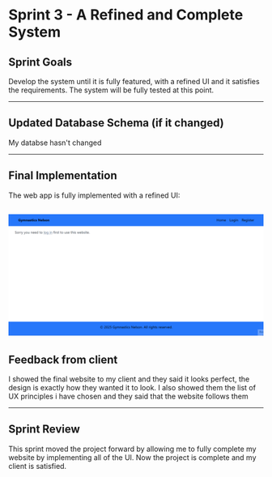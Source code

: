 # Sprint 3 - A Refined and Complete System


## Sprint Goals

Develop the system until it is fully featured, with a refined UI and it satisfies the requirements. The system will be fully tested at this point.


---

## Updated Database Schema (if it changed)

My databse hasn't changed




---

## Final Implementation

The web app is fully implemented with a refined UI:

![Website UI](screenshots/website-UI.gif)
---

## Feedback from client

I showed the final website to my client and they said it looks perfect, the design is exactly how they wanted it to look. I also showed them the list of UX principles i have chosen and they said that the website follows them


---

## Sprint Review

This sprint moved the project forward by allowing me to fully complete my website by implementing all of the UI. Now the project is complete and my client is satisfied.

